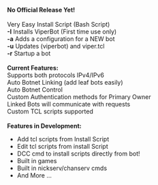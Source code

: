 **No Official Release Yet!**<br>
<br>
Very Easy Install Script (Bash Script)<br>
<b>-I</b>  Installs ViperBot (First time use only)<br>
<b>-a</b>  Adds a configuration for a NEW bot<br>
<b>-u</b>  Updates (viperbot) and viper.tcl<br>
<b>-r</b>  Startup a bot<br>
<br>
<b>Current Features:</b><br>
Supports both protocols IPv4/IPv6<br>
Auto Botnet Linking (add leaf bots easily)<br>
Auto Botnet Control<br>
Custom Authentication methods for Primary Owner<br>
Linked Bots will communicate with requests<br>
Custom TCL scripts supported<br>
<br>
<b>Features in Development:</b><br>
- Add tcl scripts from Install Script<br>
- Edit tcl scripts from install Script<br>
- DCC cmd to install scripts directly from bot!<br>
- Built in games<br>
- Built in nickserv/chanserv cmds<br>
- And More ...<br>
<br>